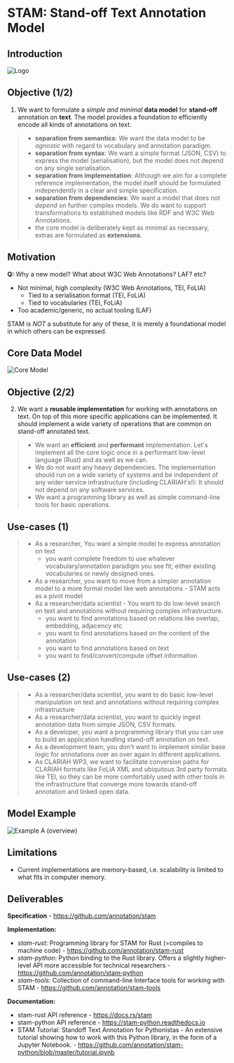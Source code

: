 # STAM: Stand-off Text Annotation Model

## Introduction

![Logo](https://raw.githubusercontent.com/annotation/stam/master/logo.svg)

## Objective (1/2)

1. We want to formulate a *simple and minimal* **data model** for **stand-off** annotation on **text**.
   The model provides a foundation to efficiently encode all kinds of annotations on text.

>   * **separation from semantics**: We want the data model to be *agnostic* with regard to vocabulary and annotation paradigm.
>   * **separation from syntax**: We want a simple format (JSON, CSV) to express the model (serialisation), but the model does not depend on any single serialisation.
>   * **separation from implementation**: Although we aim for a complete reference implementation, the model itself should be formulated independently in a clear and simple specification.
>   * **separation from dependencies**: We want a model that does *not depend* on further complex models. We do want to support 
>     transformations to established models like RDF and W3C Web Annotations.
>   * the core model is deliberately kept as minimal as necessary, extras are formulated as **extensions**.

## Motivation

**Q:** Why a new model? What about W3C Web Annotations? LAF? etc?

* Not minimal, high complexity (W3C Web Annotations, TEI, FoLIA)
    * Tied to a serialisation format (TEI, FoLiA)
    * Tied to vocabularies (TEI, FoLiA)
* Too academic/generic, no actual tooling (LAF)

STAM is *NOT* a substitute for any of these, it is merely a foundational model in which others can be expressed.

## Core Data Model

![Core Model](https://raw.githubusercontent.com/annotation/stam/master/coremodel_schema.png)

## Objective (2/2)

2. We want a **reusable implementation** for working with annotations on text.
   On top of this more specific applications can be implemented. It should
   implement a wide variety of operations that are common on stand-off annotated text.

>   * We want an **efficient** and **performant** implementation. Let's implement all the core logic once in a performant low-level language (Rust) and as well as we can.
>   * We do not want any heavy dependencies. The implementation should run on a wide variety of systems and be independent of any wider service infrastructure (including CLARIAH's!): It should not depend on any software services.
>   * We want a programming library as well as simple command-line tools for basic operations. 

## Use-cases (1)

> * As a researcher, You want a simple model to express annotation on text
>    * you want complete freedom to use whatever vocabulary/annotation paradigm you see fit; either existing vocabularies or newly designed ones.
> * As a researcher, you want to move from a simpler annotation model to a more formal model like web annotations -  STAM acts as a pivot model
> * As a researcher/data scientist - You want to do low-level search on text and annotations without requiring complex infrastructure.
>    * you want to find annotations based on relations like overlap, embedding, adjacency etc
>    * you want to find annotations based on the content of the annotation
>    * you want to find annotations based on text
>    * you want to find/convert/compute offset information

## Use-cases (2)

> * As a researcher/data scientist, you want to do basic low-level manipulation on text and annotations without requiring complex infrastructure
> * As a researcher/data scientist, you want to quickly ingest annotation data from simple JSON, CSV formats.
> * As a developer, you want a programming library that you can use to build an application handling stand-off annotation on text.
> * As a development team, you don't want to implement similar base logic for annotations over an over again in different applications.
> * As CLARIAH WP3, we want to facilitate conversion paths for CLARIAH formats like FoLiA XML and ubiquitous 3rd party formats like TEI, so they can be more comfortably used with other tools in the infrastructure that converge more towards stand-off annotation and linked open data.


## Model Example

![Example A (overview)](examples/example_a_overview.svg)

## Limitations

* Current implementations are memory-based, i.e. scalability is limited to what fits in computer memory.

## Deliverables

**Specification** - <https://github.com/annotation/stam>

**Implementation:**

* *stam-rust*: Programming library for STAM for Rust (=compiles to machine code) - <https://github.com/annotation/stam-rust>
* *stam-python*: Python binding to the Rust library. Offers a slightly higher-level API more accessible for technical researchers - <https://github.com/annotation/stam-python>
* *stam-tools*:  Collection of command-line Interface tools for working with STAM - <https://github.com/annotation/stam-tools>

**Documentation:**

* stam-rust API reference - <https://docs.rs/stam>
* stam-python API reference - <https://stam-python.readthedocs.io>
* STAM Tutorial: Standoff Text Annotation for Pythonistas - An extensive tutorial showing how to work with this Python library, in the form of a Jupyter Notebook. - <https://github.com/annotation/stam-python/blob/master/tutorial.ipynb>
